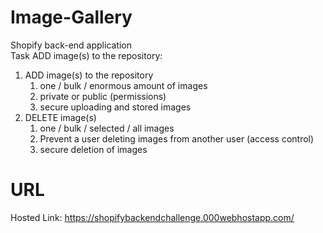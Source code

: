 # Image-Gallery
Shopify back-end application    
Task ADD image(s) to the repository:  
 1. ADD image(s) to the repository
    1. one / bulk / enormous amount of images
    2. private or public (permissions)
    3. secure uploading and stored images
 2. DELETE image(s)
    1. one / bulk / selected / all images
    2. Prevent a user deleting images from another user (access control)
    3. secure deletion of images
    
# URL
Hosted Link: https://shopifybackendchallenge.000webhostapp.com/
